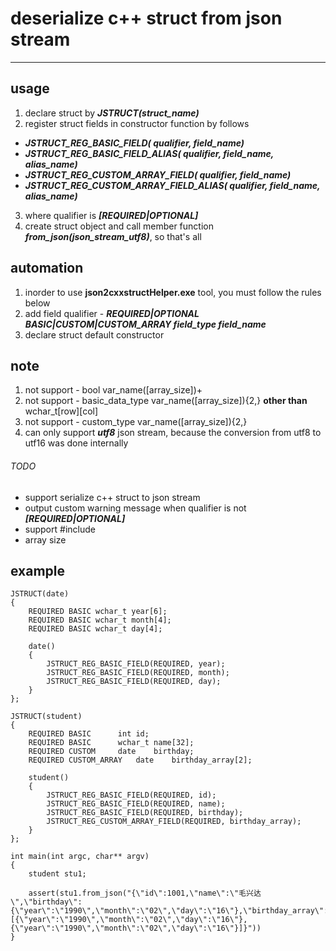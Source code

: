 # deserialize c++ struct from json stream
---
## usage

1. declare struct by ***JSTRUCT(struct_name)***
2. register struct fields in constructor function by follows
* ***JSTRUCT_REG_BASIC_FIELD(			qualifier, field_name)***
* ***JSTRUCT_REG_BASIC_FIELD_ALIAS(		qualifier, field_name, alias_name)***
* ***JSTRUCT_REG_CUSTOM_ARRAY_FIELD(		qualifier, field_name)***
* ***JSTRUCT_REG_CUSTOM_ARRAY_FIELD_ALIAS(	qualifier, field_name, alias_name)***
3. where qualifier is ***[REQUIRED|OPTIONAL]***
4. create struct object and call member function ***from_json(json_stream_utf8)***, so that's all

## automation
1. inorder to use **json2cxxstructHelper.exe** tool, you must follow the rules below
2. add field qualifier - ***REQUIRED|OPTIONAL BASIC|CUSTOM|CUSTOM_ARRAY field_type field_name***
3. declare struct default constructor

## note
1. not support - bool var_name([array_size])+
2. not support - basic_data_type var_name([array_size]){2,} **other than** wchar_t[row][col]
3. not support - custom_type var_name([array_size]){2,}
4. can only support ***utf8*** json stream, because the conversion from utf8 to utf16 was done internally

###### TODO
* support serialize c++ struct to json stream
* output custom warning message when qualifier is not ***[REQUIRED|OPTIONAL]***
* support #include
* array size

## example
```
JSTRUCT(date)
{
	REQUIRED BASIC wchar_t year[6];
	REQUIRED BASIC wchar_t month[4];
	REQUIRED BASIC wchar_t day[4];

	date()
	{
		JSTRUCT_REG_BASIC_FIELD(REQUIRED, year);
		JSTRUCT_REG_BASIC_FIELD(REQUIRED, month);
		JSTRUCT_REG_BASIC_FIELD(REQUIRED, day);
	}
};

JSTRUCT(student)
{
	REQUIRED BASIC		int	id;
	REQUIRED BASIC		wchar_t	name[32];
	REQUIRED CUSTOM		date	birthday;
	REQUIRED CUSTOM_ARRAY	date	birthday_array[2];

	student()
	{
		JSTRUCT_REG_BASIC_FIELD(REQUIRED, id);
		JSTRUCT_REG_BASIC_FIELD(REQUIRED, name);
		JSTRUCT_REG_BASIC_FIELD(REQUIRED, birthday);
		JSTRUCT_REG_CUSTOM_ARRAY_FIELD(REQUIRED, birthday_array);
	}
};

int main(int argc, char** argv)
{
	student stu1;

	assert(stu1.from_json("{\"id\":1001,\"name\":\"毛兴达\",\"birthday\":{\"year\":\"1990\",\"month\":\"02\",\"day\":\"16\"},\"birthday_array\":[{\"year\":\"1990\",\"month\":\"02\",\"day\":\"16\"},{\"year\":\"1990\",\"month\":\"02\",\"day\":\"16\"}]}"))
}
```
